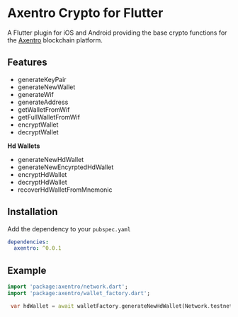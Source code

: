 # Axentro Crypto for Flutter

A Flutter plugin for iOS and Android providing the base crypto functions for the [Axentro](https://axentro.io) blockchain platform.

## Features

* generateKeyPair
* generateNewWallet
* generateWif
* generateAddress
* getWalletFromWif
* getFullWalletFromWif
* encryptWallet
* decryptWallet

**Hd Wallets**

* generateNewHdWallet
* generateNewEncyrptedHdWallet
* encryptHdWallet
* decryptHdWallet
* recoverHdWalletFromMnemonic

## Installation

Add the dependency to your `pubspec.yaml`

```yaml
dependencies:
  axentro: ^0.0.1
```

## Example

```dart
import 'package:axentro/network.dart';
import 'package:axentro/wallet_factory.dart';

 var hdWallet = await walletFactory.generateNewHdWallet(Network.testnet);
```